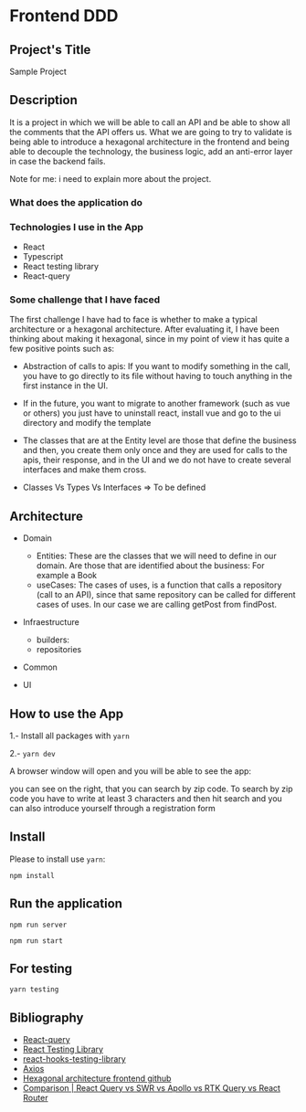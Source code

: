 # Frontend DDD

## Project's Title

Sample Project

## Description

It is a project in which we will be able to call an API and be able to show all the comments that the API offers us.
What we are going to try to validate is being able to introduce a hexagonal architecture in the frontend and being able to decouple the technology, the business logic, add an anti-error layer in case the backend fails.

Note for me: i need to explain more about the project.

### What does the application do

### Technologies I use in the App

- React
- Typescript
- React testing library
- React-query

### Some challenge that I have faced

The first challenge I have had to face is whether to make a typical architecture or a hexagonal architecture. After evaluating it, I have been thinking about making it hexagonal, since in my point of view it has quite a few positive points such as:

- Abstraction of calls to apis: If you want to modify something in the call, you have to go directly to its file without having to touch anything in the first instance in the UI.
- If in the future, you want to migrate to another framework (such as vue or others) you just have to uninstall react, install vue and go to the ui directory and modify the template
- The classes that are at the Entity level are those that define the business and then, you create them only once and they are used for calls to the apis, their response, and in the UI and we do not have to create several interfaces and make them cross.

- Classes Vs Types Vs Interfaces => To be defined

## Architecture

- Domain

  - Entities: These are the classes that we will need to define in our domain. Are those that are identified about the business: For example a Book
  - useCases: The cases of uses, is a function that calls a repository (call to an API), since that same repository can be called for different cases of uses. In our case we are calling getPost from findPost.

- Infraestructure
  - builders:
  - repositories
- Common

- UI

## How to use the App

1.- Install all packages with `yarn`

2.- `yarn dev`

A browser window will open and you will be able to see the app:

you can see on the right, that you can search by zip code. To search by zip code you have to write at least 3 characters and then hit search and you can also introduce yourself through a registration form

## Install

Please to install use `yarn`:

```
npm install
```

## Run the application

```
npm run server
```

```
npm run start
```

## For testing

```
yarn testing
```

## Bibliography

- [React-query](https://react-query-v3.tanstack.com/)
- [React Testing Library](https://testing-library.com/docs/react-testing-library/intro/)
- [react-hooks-testing-library](https://www.npmjs.com/package/@testing-library/react-hooks)
- [Axios](https://axios-http.com/)
- [Hexagonal architecture frontend github](https://github.com/juanm4/hexagonal-architecture-frontend)
- [Comparison | React Query vs SWR vs Apollo vs RTK Query vs React Router](https://react-query-v3.tanstack.com/comparison)
